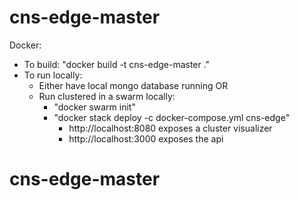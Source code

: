 # cns-edge-master

Docker:
- To build: "docker build -t cns-edge-master ."
- To run locally:
  - Either have local mongo database running OR
  - Run clustered in a swarm locally:
    - "docker swarm init"
    - "docker stack deploy -c docker-compose.yml cns-edge"
      - http://localhost:8080 exposes a cluster visualizer
      - http://localhost:3000 exposes the api
  
# cns-edge-master
